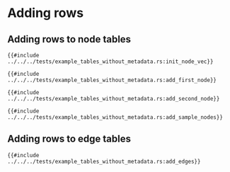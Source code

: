 # Adding rows

## Adding rows to node tables

```rust, noplayground, ignore
{{#include ../../../tests/example_tables_without_metadata.rs:init_node_vec}}
```

```rust, noplayground, ignore
{{#include ../../../tests/example_tables_without_metadata.rs:add_first_node}}
```

```rust, noplayground, ignore
{{#include ../../../tests/example_tables_without_metadata.rs:add_second_node}}
```

```rust, noplayground, ignore
{{#include ../../../tests/example_tables_without_metadata.rs:add_sample_nodes}}
```

## Adding rows to edge tables

```rust, noplayground, ignore
{{#include ../../../tests/example_tables_without_metadata.rs:add_edges}}
```
